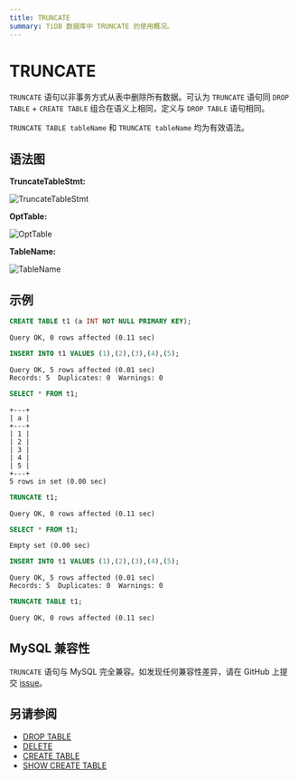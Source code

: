 ```yaml
---
title: TRUNCATE
summary: TiDB 数据库中 TRUNCATE 的使用概况。
---
```


# TRUNCATE

`TRUNCATE` 语句以非事务方式从表中删除所有数据。可认为 `TRUNCATE` 语句同 `DROP TABLE` + `CREATE TABLE` 组合在语义上相同，定义与 `DROP TABLE` 语句相同。

`TRUNCATE TABLE tableName` 和 `TRUNCATE tableName` 均为有效语法。

## 语法图

**TruncateTableStmt:**

![TruncateTableStmt](https://docs-download.pingcap.com/media/images/docs-cn/sqlgram/TruncateTableStmt.png)

**OptTable:**

![OptTable](https://docs-download.pingcap.com/media/images/docs-cn/sqlgram/OptTable.png)

**TableName:**

![TableName](https://docs-download.pingcap.com/media/images/docs-cn/sqlgram/TableName.png)

## 示例


```sql
CREATE TABLE t1 (a INT NOT NULL PRIMARY KEY);
```

```
Query OK, 0 rows affected (0.11 sec)
```


```sql
INSERT INTO t1 VALUES (1),(2),(3),(4),(5);
```

```
Query OK, 5 rows affected (0.01 sec)
Records: 5  Duplicates: 0  Warnings: 0
```


```sql
SELECT * FROM t1;
```

```
+---+
| a |
+---+
| 1 |
| 2 |
| 3 |
| 4 |
| 5 |
+---+
5 rows in set (0.00 sec)
```


```sql
TRUNCATE t1;
```

```
Query OK, 0 rows affected (0.11 sec)
```


```sql
SELECT * FROM t1;
```

```
Empty set (0.00 sec)
```


```sql
INSERT INTO t1 VALUES (1),(2),(3),(4),(5);
```

```
Query OK, 5 rows affected (0.01 sec)
Records: 5  Duplicates: 0  Warnings: 0
```


```sql
TRUNCATE TABLE t1;
```

```
Query OK, 0 rows affected (0.11 sec)
```

## MySQL 兼容性

`TRUNCATE` 语句与 MySQL 完全兼容。如发现任何兼容性差异，请在 GitHub 上提交 [issue](https://github.com/pingcap/tidb/issues/new/choose)。

## 另请参阅

* [DROP TABLE](/sql-statements/sql-statement-drop-table.md)
* [DELETE](/sql-statements/sql-statement-delete.md)
* [CREATE TABLE](/sql-statements/sql-statement-create-table.md)
* [SHOW CREATE TABLE](/sql-statements/sql-statement-show-create-table.md)
